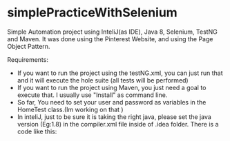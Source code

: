 # simplePracticeWithSelenium

Simple Automation project using InteliJ(as IDE), Java 8, Selenium, TestNG and Maven. It was done using the Pinterest Website, and using the Page Object Pattern.

Requirements: 
* If you want to run the project using the testNG.xml, you can just run that and it will execute the hole suite (all tests will be performed)
* If you want to run the project using Maven, you just need a goal to execute that. I usually use "Install" as command line.
* So far, You need to set your user and password as variables in the HomeTest class.(Im working on that )
* In inteliJ, just to be sure it is taking the right java, please set the java version (Eg:1.8) in the compiler.xml file inside of .idea folder. There is a code like this:

<bytecodeTargetLevel>
   <module name="SeleniumMaven_estructuraPOM" target="1.8" />
</bytecodeTargetLevel>






